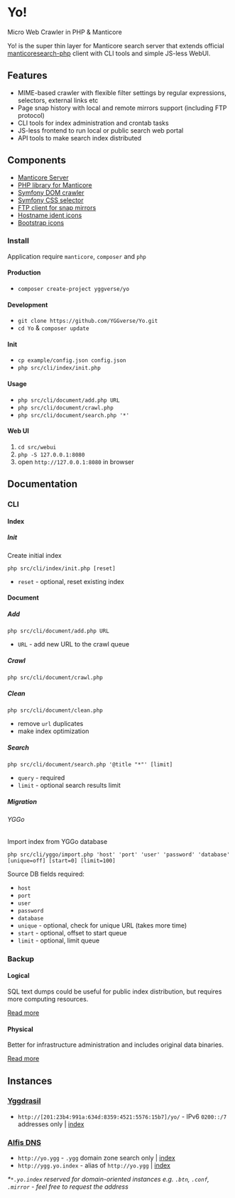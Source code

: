 # Yo!

Micro Web Crawler in PHP & Manticore

Yo! is the super thin layer for Manticore search server that extends official [manticoresearch-php](https://github.com/manticoresoftware/manticoresearch-php) client with CLI tools and simple JS-less WebUI.

## Features

* MIME-based crawler with flexible filter settings by regular expressions, selectors, external links etc
* Page snap history with local and remote mirrors support (including FTP protocol)
* CLI tools for index administration and crontab tasks
* JS-less frontend to run local or public search web portal
* API tools to make search index distributed

## Components

* [Manticore Server](https://github.com/manticoresoftware/manticoresearch)
* [PHP library for Manticore](https://github.com/manticoresoftware/manticoresearch-php)
* [Symfony DOM crawler](https://github.com/symfony/dom-crawler)
* [Symfony CSS selector](https://github.com/symfony/css-selector)
* [FTP client for snap mirrors](https://github.com/YGGverse/ftp-php)
* [Hostname ident icons](https://github.com/dmester/jdenticon-php)
* [Bootstrap icons](https://icons.getbootstrap.com/)

### Install

Application require `manticore`, `composer` and `php`

#### Production

* `composer create-project yggverse/yo`

#### Development

* `git clone https://github.com/YGGverse/Yo.git`
* `cd Yo` & `composer update`

#### Init

* `cp example/config.json config.json`
* `php src/cli/index/init.php`

#### Usage

* `php src/cli/document/add.php URL`
* `php src/cli/document/crawl.php`
* `php src/cli/document/search.php '*'`

#### Web UI

1. `cd src/webui`
2. `php -S 127.0.0.1:8080`
3. open `http://127.0.0.1:8080` in browser

## Documentation

### CLI

#### Index

##### Init

Create initial index

```
php src/cli/index/init.php [reset]
```
* `reset` - optional, reset existing index

#### Document

##### Add

```
php src/cli/document/add.php URL
```
* `URL` - add new URL to the crawl queue

##### Crawl

```
php src/cli/document/crawl.php
```

##### Clean

```
php src/cli/document/clean.php
```

* remove `url` duplicates
* make index optimization

##### Search

```
php src/cli/document/search.php '@title "*"' [limit]
```
* `query` - required
* `limit` - optional search results limit

##### Migration

###### YGGo

Import index from YGGo database

```
php src/cli/yggo/import.php 'host' 'port' 'user' 'password' 'database' [unique=off] [start=0] [limit=100]
```

Source DB fields required:

* `host`
* `port`
* `user`
* `password`
* `database`
* `unique` - optional, check for unique URL (takes more time)
* `start` - optional, offset to start queue
* `limit` - optional, limit queue

### Backup

#### Logical

SQL text dumps could be useful for public index distribution, but requires more computing resources.

[Read more](https://manual.manticoresearch.com/Securing_and_compacting_a_table/Backup_and_restore#Backup-and-restore-with-mysqldump)

#### Physical

Better for infrastructure administration and includes original data binaries.

[Read more](https://manual.manticoresearch.com/Securing_and_compacting_a_table/Backup_and_restore#Using-manticore-backup-command-line-tool)

## Instances

### [Yggdrasil](https://github.com/yggdrasil-network)

* `http://[201:23b4:991a:634d:8359:4521:5576:15b7]/yo/` - IPv6 `0200::/7` addresses only | [index](http://[201:23b4:991a:634d:8359:4521:5576:15b7]/yo/index.sql)

### [Alfis DNS](https://github.com/Revertron/Alfis)

* `http://yo.ygg` - `.ygg` domain zone search only | [index](http://yo.ygg/index.sql)
* `http://ygg.yo.index` - alias of `http://yo.ygg` | [index](http://ygg.yo.index/index.sql)

_*`*.yo.index` reserved for domain-oriented instances e.g. `.btn`, `.conf`, `.mirror` - feel free to request the address_
